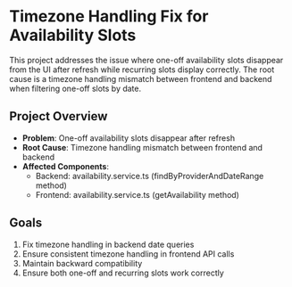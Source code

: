 # Timezone Handling Fix for Availability Slots

This project addresses the issue where one-off availability slots disappear from the UI after refresh while recurring slots display correctly. The root cause is a timezone handling mismatch between frontend and backend when filtering one-off slots by date.

## Project Overview

- **Problem**: One-off availability slots disappear after refresh
- **Root Cause**: Timezone handling mismatch between frontend and backend
- **Affected Components**: 
  - Backend: availability.service.ts (findByProviderAndDateRange method)
  - Frontend: availability.service.ts (getAvailability method)

## Goals

1. Fix timezone handling in backend date queries
2. Ensure consistent timezone handling in frontend API calls
3. Maintain backward compatibility
4. Ensure both one-off and recurring slots work correctly